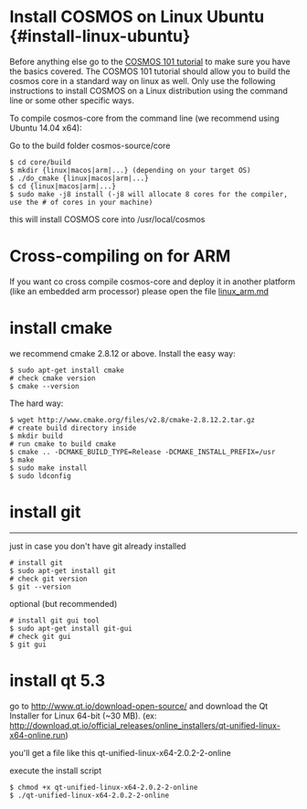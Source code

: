 # Install COSMOS on Linux Ubuntu {#install-linux-ubuntu}

Before anything else go to the [COSMOS 101 tutorial](https://bitbucket.org/cosmos/tutorial/) to make sure you have the basics covered. The COSMOS 101 tutorial should allow you to build the cosmos core in a standard way on linux as well. Only use the following instructions to install COSMOS on a Linux distribution using the command line or some other specific ways.

To compile cosmos-core from the command line (we recommend using Ubuntu 14.04 x64):

Go to the build folder cosmos-source/core
```
$ cd core/build
$ mkdir {linux|macos|arm|...} (depending on your target OS)
$ ./do_cmake {linux|macos|arm|...}
$ cd {linux|macos|arm|...}
$ sudo make -j8 install (-j8 will allocate 8 cores for the compiler, use the # of cores in your machine)
```

this will install COSMOS core into /usr/local/cosmos


# Cross-compiling on for ARM
If you want co cross compile cosmos-core and deploy it in another platform (like an embedded arm processor) please open the file [linux_arm.md](https://bitbucket.org/cosmos/core/src/master/tutorials/install/linux_arm.md)



# install cmake 
we recommend cmake 2.8.12 or above. Install the easy way:
```
$ sudo apt-get install cmake
# check cmake version
$ cmake --version
```

The hard way:
```
$ wget http://www.cmake.org/files/v2.8/cmake-2.8.12.2.tar.gz
# create build directory inside 
$ mkdir build
# run cmake to build cmake
$ cmake .. -DCMAKE_BUILD_TYPE=Release -DCMAKE_INSTALL_PREFIX=/usr
$ make
$ sudo make install  
$ sudo ldconfig
```

# install git
-----------
just in case you don't have git already installed

```
# install git
$ sudo apt-get install git
# check git version
$ git --version
```

optional (but recommended)
```
# install git gui tool
$ sudo apt-get install git-gui
# check git gui
$ git gui
```

# install qt 5.3
go to http://www.qt.io/download-open-source/ and download the Qt Installer for Linux 64-bit (~30 MB). (ex: http://download.qt.io/official_releases/online_installers/qt-unified-linux-x64-online.run)

you'll get a file like this qt-unified-linux-x64-2.0.2-2-online

execute the install script
```
$ chmod +x qt-unified-linux-x64-2.0.2-2-online
$ ./qt-unified-linux-x64-2.0.2-2-online
```

